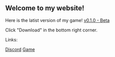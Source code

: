 ## Welcome to my website!

Here is the latist version of my game! 
[v0.1.0 - Beta](YAMS.zip)

Click "Download" in the bottom right corner.


Links:

[Discord](https://discord.gg/Burpk8Dh8f)
[Game](YAMS.html)

